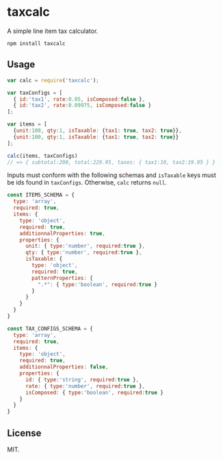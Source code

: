 # taxcalc

A simple line item tax calculator.

```
npm install taxcalc
```

## Usage

```javascript
var calc = require('taxcalc');

var taxConfigs = [
  { id:'tax1', rate:0.05, isComposed:false },
  { id:'tax2', rate:0.09975, isComposed:false }
];

var items = [
  {unit:100, qty:1, isTaxable: {tax1: true, tax2: true}},
  {unit:100, qty:1, isTaxable: {tax1: true, tax2: true}}
];

calc(items, taxConfigs)
// => { subtotal:200, total:229.95, taxes: { tax1:10, tax2:19.95 } }
```

Inputs must conform with the following schemas and `isTaxable` keys
must be ids found in `taxConfigs`. Otherwise, `calc` returns `null`.

```javascript
const ITEMS_SCHEMA = {
  type: 'array',
  required: true,
  items: {
    type: 'object',
    required: true,
    additionnalProperties: true,
    properties: {
      unit: { type:'number', required:true },
      qty: { type:'number', required:true },
      isTaxable: {
        type: 'object',
        required: true,
        patternProperties: {
          ".*": { type:'boolean', required:true }
        }
      }
    }
  }
}

const TAX_CONFIGS_SCHEMA = {
  type: 'array',
  required: true,
  items: {
    type: 'object',
    required: true,
    additionnalProperties: false,
    properties: {
      id: { type:'string', required:true },
      rate: { type:'number', required:true },
      isComposed: { type:'boolean', required:true }
    }
  }
}
```

## License

MIT.
